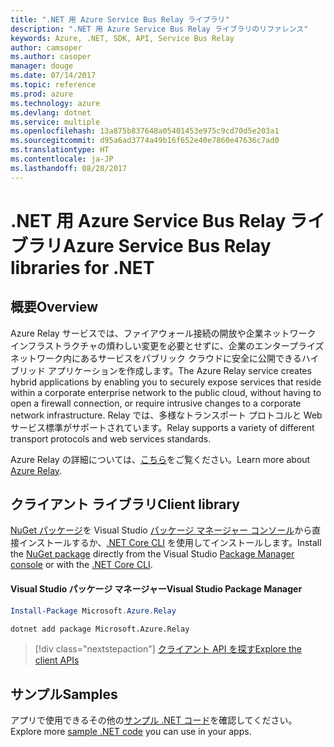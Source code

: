 ```yaml
---
title: ".NET 用 Azure Service Bus Relay ライブラリ"
description: ".NET 用 Azure Service Bus Relay ライブラリのリファレンス"
keywords: Azure, .NET, SDK, API, Service Bus Relay
author: camsoper
ms.author: casoper
manager: douge
ms.date: 07/14/2017
ms.topic: reference
ms.prod: azure
ms.technology: azure
ms.devlang: dotnet
ms.service: multiple
ms.openlocfilehash: 13a875b837648a05401453e975c9cd70d5e203a1
ms.sourcegitcommit: d95a6ad3774a49b16f652e40e7860e47636c7ad0
ms.translationtype: HT
ms.contentlocale: ja-JP
ms.lasthandoff: 08/28/2017
---
```

# <a name="azure-service-bus-relay-libraries-for-net"></a><span data-ttu-id="1e59d-104">.NET 用 Azure Service Bus Relay ライブラリ</span><span class="sxs-lookup"><span data-stu-id="1e59d-104">Azure Service Bus Relay libraries for .NET</span></span>

## <a name="overview"></a><span data-ttu-id="1e59d-105">概要</span><span class="sxs-lookup"><span data-stu-id="1e59d-105">Overview</span></span>

<span data-ttu-id="1e59d-106">Azure Relay サービスでは、ファイアウォール接続の開放や企業ネットワーク インフラストラクチャの煩わしい変更を必要とせずに、企業のエンタープライズ ネットワーク内にあるサービスをパブリック クラウドに安全に公開できるハイブリッド アプリケーションを作成します。</span><span class="sxs-lookup"><span data-stu-id="1e59d-106">The Azure Relay service creates hybrid applications by enabling you to securely expose services that reside within a corporate enterprise network to the public cloud, without having to open a firewall connection, or require intrusive changes to a corporate network infrastructure.</span></span> <span data-ttu-id="1e59d-107">Relay では、多様なトランスポート プロトコルと Web サービス標準がサポートされています。</span><span class="sxs-lookup"><span data-stu-id="1e59d-107">Relay supports a variety of different transport protocols and web services standards.</span></span>
          
<span data-ttu-id="1e59d-108">Azure Relay の詳細については、[こちら](https://docs.microsoft.com/en-us/azure/service-bus-relay/relay-what-is-it)をご覧ください。</span><span class="sxs-lookup"><span data-stu-id="1e59d-108">Learn more about [Azure Relay](https://docs.microsoft.com/en-us/azure/service-bus-relay/relay-what-is-it).</span></span>

## <a name="client-library"></a><span data-ttu-id="1e59d-109">クライアント ライブラリ</span><span class="sxs-lookup"><span data-stu-id="1e59d-109">Client library</span></span>

<span data-ttu-id="1e59d-110">[NuGet パッケージ](https://www.nuget.org/packages/Microsoft.Azure.Relay)を Visual Studio [パッケージ マネージャー コンソール][PackageManager]から直接インストールするか、[.NET Core CLI][DotNetCLI] を使用してインストールします。</span><span class="sxs-lookup"><span data-stu-id="1e59d-110">Install the [NuGet package](https://www.nuget.org/packages/Microsoft.Azure.Relay) directly from the Visual Studio [Package Manager console][PackageManager] or with the [.NET Core CLI][DotNetCLI].</span></span>

#### <a name="visual-studio-package-manager"></a><span data-ttu-id="1e59d-111">Visual Studio パッケージ マネージャー</span><span class="sxs-lookup"><span data-stu-id="1e59d-111">Visual Studio Package Manager</span></span>

```powershell
Install-Package Microsoft.Azure.Relay
```

```bash
dotnet add package Microsoft.Azure.Relay
```

> [!div class="nextstepaction"]
> [<span data-ttu-id="1e59d-112">クライアント API を探す</span><span class="sxs-lookup"><span data-stu-id="1e59d-112">Explore the client APIs</span></span>](/dotnet/api/overview/azure/relay/client)

## <a name="samples"></a><span data-ttu-id="1e59d-113">サンプル</span><span class="sxs-lookup"><span data-stu-id="1e59d-113">Samples</span></span>

<span data-ttu-id="1e59d-114">アプリで使用できるその他の[サンプル .NET コード](https://azure.microsoft.com/resources/samples/?platform=dotnet)を確認してください。</span><span class="sxs-lookup"><span data-stu-id="1e59d-114">Explore more [sample .NET code](https://azure.microsoft.com/resources/samples/?platform=dotnet) you can use in your apps.</span></span>

[PackageManager]: https://docs.microsoft.com/nuget/tools/package-manager-console
[DotNetCLI]: https://docs.microsoft.com/en-us/dotnet/core/tools/dotnet-add-package